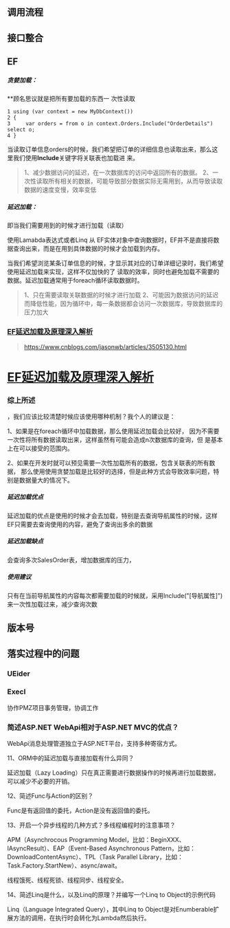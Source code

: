 ##  调用流程





## 接口整合





## EF

#####  贪婪加载：

**顾名思议就是把所有要加载的东西一 次性读取

```
1 using (var context = new MyDbContext()) 
2 { 
3     var orders = from o in context.Orders.Include("OrderDetails") select o;
4 }
```

当读取订单信息orders的时候，我们希望把订单的详细信息也读取出来，那么这里我们使用**Include**关键字将关联表也加载进 来。

> 1、减少数据访问的延迟，在一次数据库的访问中返回所有的数据。
> 2、一次性读取所有相关的数据，可能导致部分数据实际无需用到，从而导致读取数据的速度变慢，效率变低

#####  **延迟加载：**

即当我们需要用到的时候才进行加载（读取）

使用Lamabda表达式或者Linq 从 EF实体对象中查询数据时，EF并不是直接将数据查询出来，而是在用到具体数据的时候才会加载到内存。

当我们希望浏览某条订单信息的时候，才显示其对应的订单详细记录时，我们希望使用延迟加载来实现，这样不仅加快的了 读取的效率，同时也避免加载不需要的数据。延迟加载通常用于foreach循环读取数据时。

> 1、只在需要读取关联数据的时候才进行加载
> 2、可能因为数据访问的延迟而降低性能，因为循环中，每一条数据都会访问一次数据库，导致数据库的压力加大

### [EF延迟加载及原理深入解析](https://www.cnblogs.com/jasonwb/articles/3505130.html)

> https://www.cnblogs.com/jasonwb/articles/3505130.html

# [EF延迟加载及原理深入解析](https://www.cnblogs.com/jasonwb/articles/3505130.html)

###	综上所述

，我们应该比较清楚时候应该使用哪种机制？我个人的建议是：

1、如果是在foreach循环中加载数据，那么使用延迟加载会比较好， 因为不需要一次性将所有数据读取出来，这样虽然有可能会造成n次数据库的查询，但 是基本上在可以接受的范围内。

2、如果在开发时就可以预见需要一次性加载所有的数据，包含关联表的所有数据， 那么使用使用贪婪加载是比较好的选择，但是此种方式会导致效率问题，特别是数据量大的情况下。

##### 	 延迟加载优点

延迟加载的优点是使用的时候才会去加载，特别是去查询导航属性的时候，这样EF只需要去查询使用的内容，避免了查询出多余的数据

##### 	延迟加载缺点

会查询多次SalesOrder表，增加数据库的压力，

##### 使用建议

只有在当前导航属性的内容每次都需要加载的时候就，采用Include("[导航属性]")来一次性加载过来，减少查询次数



## 版本号



## 落实过程中的问题

### UEider

### Execl





协作PMZ项目事务管理，协调工作



### 	简述ASP.NET WebApi相对于ASP.NET MVC的优点？

WebApi消息处理管道独立于ASP.NET平台，支持多种寄宿方式。



11、ORM中的延迟加载与直接加载有什么异同？

延迟加载（Lazy Loading）只在真正需要进行数据操作的时候再进行加载数据，可以减少不必要的开销。


12、简述Func<T>与Action<T>的区别？

Func<T>是有返回值的委托，Action<T>是没有返回值的委托。


13、开启一个异步线程的几种方式？多线程编程时的注意事项？

APM（Asynchrocous Programming  Model，比如：BeginXXX、IAsyncResult）、EAP（Event-Based Asynchronous  Pattern，比如：DownloadContentAsync）、TPL（Task Parallel  Library，比如：Task.Factory.StartNew）、async/await。

线程饿死、线程死锁、线程同步、线程安全。


14、简述Linq是什么，以及Linq的原理？并编写一个Linq to Object的示例代码

Linq（Language Integrated Query），其中Linq to Object是对Enumberable扩展方法的调用，在执行时会转化为Lambda然后执行。